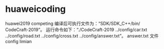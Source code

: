 # huaweicoding
huawei2019 competing
编译后可执行文件为：“SDK/SDK_C++/bin/ CodeCraft-2019”。
运行命令如下：“./CodeCraft-2019 ../config/car.txt ../config/road.txt ../config/cross.txt  ../config/answer.txt”。
answer.txt 文件config limian
